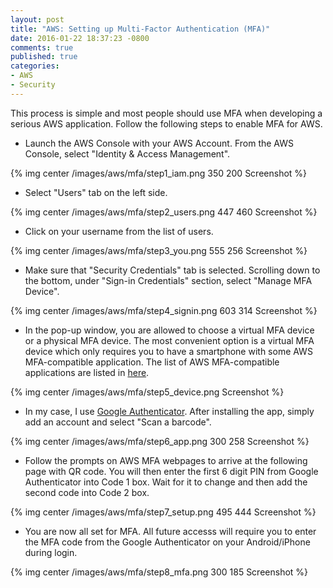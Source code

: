 ```yaml
---
layout: post
title: "AWS: Setting up Multi-Factor Authentication (MFA)"
date: 2016-01-22 18:37:23 -0800
comments: true
published: true
categories: 
- AWS
- Security
---
```


This process is simple and most people should use MFA when developing a serious AWS application. Follow the following steps to enable MFA for AWS.

<!--more-->

* Launch the AWS Console with your AWS Account. From the AWS Console, select "Identity & Access Management".

{% img center /images/aws/mfa/step1_iam.png 350 200 Screenshot %}

* Select "Users" tab on the left side.

{% img center /images/aws/mfa/step2_users.png 447 460 Screenshot %}

* Click on your username from the list of users.

{% img center /images/aws/mfa/step3_you.png 555 256 Screenshot %}

* Make sure that "Security Credentials" tab is selected. Scrolling down to the bottom, under "Sign-in Credentials" section, select "Manage MFA Device". 

{% img center /images/aws/mfa/step4_signin.png 603 314 Screenshot %}

* In the pop-up window, you are allowed to choose a virtual MFA device or a physical MFA device. The most convenient option is a virtual MFA device which only requires you to have a smartphone with some AWS MFA-compatible application. The list of AWS MFA-compatible applications are listed in [here](http://aws.amazon.com/iam/details/mfa/).

{% img center /images/aws/mfa/step5_device.png Screenshot %}

* In my case, I use [Google Authenticator](https://play.google.com/store/apps/details?id=com.google.android.apps.authenticator2&hl=en). After installing the app, simply add an account and select "Scan a barcode".

{% img center /images/aws/mfa/step6_app.png 300 258 Screenshot %}

* Follow the prompts on AWS MFA webpages to arrive at the following page with QR code. You will then enter the first 6 digit PIN from Google Authenticator into Code 1 box. Wait for it to change and then add the second code into Code 2 box.

{% img center /images/aws/mfa/step7_setup.png 495 444 Screenshot %}

* You are now all set for MFA. All future accesss will require you to enter the MFA code from the Google Authenticator on your Android/iPhone during login.

{% img center /images/aws/mfa/step8_mfa.png 300 185 Screenshot %}

